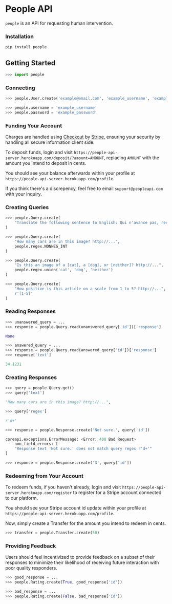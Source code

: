 # People API

`people` is an API for requesting human intervention.


### Installation

```
pip install people
```


## Getting Started

```python
>>> import people
```

### Connecting
```python
>>> people.User.create('example@email.com', 'example_username', 'example_password')

>>> people.username = 'example_username'
>>> people.password = 'example_password'
```

### Funding Your Account

Charges are handled using [Checkout](https://stripe.com/checkout) by [Stripe](https://stripe.com/), ensuring your security by handling all secure information client side.

To deposit funds, login and visit `https://people-api-server.herokuapp.com/deposit/?amount=AMOUNT`, replacing `AMOUNT` with the amount you intend to deposit in cents.

You should see your balance afterwards within your profile at `https://people-api-server.herokuapp.com/profile`.

If you think there's a discrepency, feel free to email `support@peopleapi.com` with your inquiry.


### Creating Queries
```python
>>> people.Query.create(
    "Translate the following sentence to English: Qui n'avance pas, recule."
)

>>> people.Query.create(
    "How many cars are in this image? http://...",
    people.regex.NONNEG_INT
)

>>> people.Query.create(
    "Is this an image of a [cat], a [dog], or [neither]? http://...",
    people.regex.union('cat', 'dog', 'neither')
)

>>> people.Query.create(
    "How positive is this article on a scale from 1 to 5? http://...",
    r'[1-5]'
)
```

### Reading Responses
```python
>>> unanswered_query = ... 
>>> response = people.Query.read(unanswered_query['id'])['response']

None

>>> answered_query = ...
>>> response = people.Query.read(answered_query['id'])['response']
>>> response['text']

34.1231
```

### Creating Responses
```python
>>> query = people.Query.get() 
>>> query['text']

"How many cars are in this image? http://...",

>>> query['regex']

r'd+'

>>> response = people.Response.create('Not sure.', query['id'])

coreapi.exceptions.ErrorMessage: <Error: 400 Bad Request>
    non_field_errors: [
    "Response text 'Not sure.' does not match query regex r'd+'"
]

>>> response = people.Response.create('3', query['id'])
```

### Redeeming from Your Account

To redeem funds, if you haven't already, login and visit `https://people-api-server.herokuapp.com/register` to register for a Stripe account connected to our platform.

You should see your Stripe account id update within your profile at `https://people-api-server.herokuapp.com/profile`.

Now, simply create a Transfer for the amount you intend to redeem in cents.

```python
>>> transfer = people.Transfer.create(50) 
```

### Providing Feedback

Users should feel incentivized to provide feedback on a subset of their responses to minimize their likelihood of receiving future interaction
with poor quality responders.

```python
>>> good_response = ...
>>> people.Rating.create(True, good_response['id'])

>>> bad_response = ...
>>> people.Rating.create(False, bad_response['id'])
```

